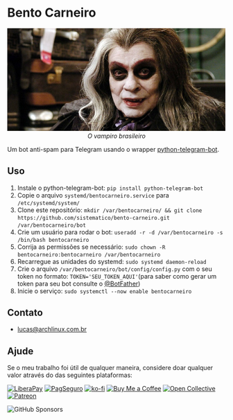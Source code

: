 # Bento Carneiro

<p align="center">
  <img src="https://raw.githubusercontent.com/sistematico/bento-carneiro/main/assets/img/bento_carneiro.jpg" alt="Bento Carneiro" /><br />
  <em>O vampiro brasileiro</em>
</p>

Um bot anti-spam para Telegram usando o wrapper [python-telegram-bot](https://python-telegram-bot.org).

## Uso

1. Instale o python-telegram-bot: `pip install python-telegram-bot`
2. Copie o arquivo `systemd/bentocarneiro.service` para `/etc/systemd/system/`
3. Clone este repositório: `mkdir /var/bentocarneiro/ && git clone https://github.com/sistematico/bento-carneiro.git /var/bentocarneiro/bot`
4. Crie um usuário para rodar o bot: `useradd -r -d /var/bentocarneiro -s /bin/bash bentocarneiro`
5. Corrija as permissões se necessário: `sudo chown -R bentocarneiro:bentocarneiro /var/bentocarneiro`
6. Recarregue as unidades do systemd: `sudo systemd daemon-reload`
7. Crie o arquivo `/var/bentocarneiro/bot/config/config.py` com o seu token no formato: `TOKEN='SEU_TOKEN_AQUI'`(para saber como gerar um token para seu bot consulte o [@BotFather](https://t.me/botfather))
8. Inicie o serviço: `sudo systemctl --now enable bentocarneiro`

## Contato

- lucas@archlinux.com.br

## Ajude

Se o meu trabalho foi útil de qualquer maneira, considere doar qualquer valor através do das seguintes plataformas:

[![LiberaPay](https://img.shields.io/badge/LiberaPay-gray?logo=liberapay&logoColor=white&style=flat-square)](https://liberapay.com/sistematico/donate) [![PagSeguro](https://img.shields.io/badge/PagSeguro-gray?logo=pagseguro&logoColor=white&style=flat-square)](https://pag.ae/bfxkQW) [![ko-fi](https://img.shields.io/badge/ko--fi-gray?logo=ko-fi&logoColor=white&style=flat-square)](https://ko-fi.com/K3K32RES9) [![Buy Me a Coffee](https://img.shields.io/badge/Buy_Me_a_Coffee-gray?logo=buy-me-a-coffee&logoColor=white&style=flat-square)](https://www.buymeacoffee.com/sistematico) [![Open Collective](https://img.shields.io/badge/Open_Collective-gray?logo=opencollective&logoColor=white&style=flat-square)](https://opencollective.com/sistematico) [![Patreon](https://img.shields.io/badge/Patreon-gray?logo=patreon&logoColor=white&style=flat-square)](https://patreon.com/sistematico)

![GitHub Sponsors](https://img.shields.io/github/sponsors/sistematico?label=Github%20Sponsors)
